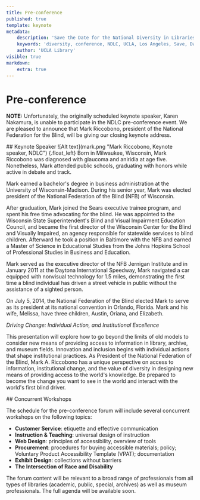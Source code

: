 ```yaml
---
title: Pre-conference
published: true
template: keynote
metadata:
    description: 'Save the Date for the National Diversity in Libraries Conference (NDLC) 2016 UCLA, Los Angeles, California where library staff discuss issues relating to diversity.'
    keywords: 'diversity, conference, NDLC, UCLA, Los Angeles, Save, Date, national, 2016, what is diversity, diversity committee, pre-conference'
    author: 'UCLA Library'
visible: true
markdown:
    extra: true
---
```

# Pre-conference
<p><strong>NOTE:</strong> Unfortunately, the originally scheduled keynote speaker, Karen Nakamura, is unable to 
participate in the NDLC pre-conference event. We are pleased to announce that Mark Riccobono, president of the National Federation for the 
Blind, will be giving our closing keynote address.</p>
## Keynote Speaker
![Alt text](mark.png "Mark Riccobono, Keynote speaker, NDLC") {.float_left} Born in Milwaukee, Wisconsin, Mark Riccobono was diagnosed with glaucoma and aniridia at age five. Nonetheless, Mark attended public schools, graduating with honors while active in debate and track.
<p>
    Mark earned a bachelor's degree in business administration at the University of Wisconsin-Madison. During his senior year, Mark was elected president of
    the National Federation of the Blind (NFB) of Wisconsin.
</p>
<p>
    After graduation, Mark joined the Sears executive trainee program, and spent his free time advocating for the blind. He was appointed to the Wisconsin
    State Superintendent's Blind and Visual Impairment Education Council, and became the first director of the Wisconsin Center for the Blind and Visually
    Impaired, an agency responsible for statewide services to blind children. Afterward he took a position in Baltimore with the NFB and earned a Master of
    Science in Educational Studies from the Johns Hopkins School of Professional Studies in Business and Education.
</p>
<p>
    Mark served as the executive director of the NFB Jernigan Institute and in January 2011 at the Daytona International Speedway, Mark navigated a car
    equipped with nonvisual technology for 1.5 miles, demonstrating the first time a blind individual has driven a street vehicle in public without the
    assistance of a sighted person.
</p>
<p>
    On July 5, 2014, the National Federation of the Blind elected Mark to serve as its president at its national convention in Orlando, Florida. Mark and his
    wife, Melissa, have three children, Austin, Oriana, and Elizabeth.
</p>

<p>
    <em>Driving Change: Individual Action, and Institutional Excellence</em>
</p>

<p>
    This presentation will explore how to go beyond the limits of old models to consider new means of providing access to information in library, archive, and
    museum fields. Innovation and inclusion begins with individual actions that shape institutional practices. As President of the National Federation of the
    Blind, Mark A. Riccobono has a unique perspective on access to information, institutional change, and the value of diversity in designing new means of
    providing access to the world's knowledge. Be prepared to become the change you want to see in the world and interact with the world's first blind driver.
</p>
## Concurrent Workshops
<p>The schedule for the pre-conference forum will include several concurrent workshops on the following topics:</p>
<ul>
<li><strong>Customer Service</strong>: etiquette and effective communication</li>
<li><strong>Instruction &amp; Teaching</strong>: universal design of instruction</li>
<li><strong>Web Design</strong>: principles of accessibility, overview of tools</li>
<li><strong>Procurement</strong>: procedures for buying accessible materials; policy; Voluntary Product Accessibility Template (VPAT); documentation</li>
<li><strong>Exhibit Design</strong>: collections without barriers</li>
<li><strong>The Intersection of Race and Disability</strong></li>
</ul>
<p>The forum content will be relevant to a broad range of professionals from all types of libraries (academic, public, special, archives) as well as museum professionals. The full agenda will be available soon.</p>